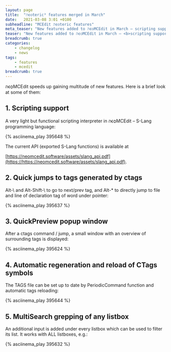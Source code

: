 ```yaml
---
layout: page
title:  "הϵѻteric³ features merged in March"
date:   2021-03-08 3:01 +0100
subheadline: "MCEdit הϵѻteric features"
meta_teaser: "New features added to הϵѻMCEdit in March – scripting support², CTags quick jumps², QuickPreview³ window, periodic command³ support, MultiSearch³ grepping of any listbox."
teaser: "New features added to הϵѻMCEdit in March – <b>scripting support</b>², <b>CTags quick jumps</b>², <b>QuickPreview window</b>³, <b>periodic command</b>³ support, <b>MultiSearch</b>³ grepping of any listbox."
breadcrumb: true
categories: 
    - changelog
    - news
tags:
    - features
    - mcedit
breadcrumb: true
---
```


הϵѻMCEdit speeds up gaining multitude of new features. Here is a brief look at some of them:

## 1. **Scripting support**

A very light but functional scripting interpreter in הϵѻMCEdit – S-Lang programming language:

{% asciinema_play 395648 %}

The current API (exported S-Lang functions) is available at 

[https://neomcedit.software/assets/slang_api.pdf](https://https://neomcedit.software/assets/slang_api.pdf).


## 2. **Quick jumps to tags generated by ctags**

Alt-\ and Alt-Shift-\ to go to next/prev tag, and Alt-* to directly jump to file and line of declaration tag of word under pointer:

{% asciinema_play 395637 %}


## 3. **QuickPreview popup window**

After a ctags command / jump, a small window with an overview of surrounding tags is displayed:

{% asciinema_play 395624 %}


## 4. **Automatic regeneration and reload of CTags symbols**

The TAGS file can be set up to date by PeriodicCommand function and automatic tags reloading:

{% asciinema_play 395644 %}


## 5. **MultiSearch grepping of any listbox**

An additional input is added under every listbox which can be used to filter its list. It works with ALL listboxes, e.g.:

{% asciinema_play 395632 %}

<br/>

